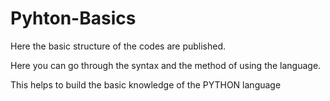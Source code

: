# Pyhton-Basics

Here the basic structure of the codes are published.

Here you can go through the syntax and the method of using the language.

This helps to build the basic knowledge of the PYTHON language
